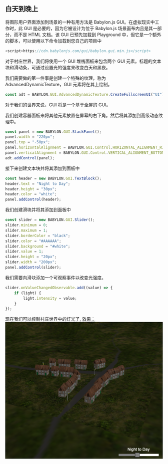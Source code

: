 ## 白天到晚上

将图形用户界面添加到场景的一种有用方法是 Babylon.js GUI。在虚拟现实中工作时，此 GUI 是必要的，因为它被设计为位于 Babylon.js 场景画布内且是其一部分，而不是 HTML 文档。该 GUI 已预先加载到 Playground 中，但它是一个额外的脚本，可以使用以下命令加载到您自己的项目中

```javascript
<script>https://cdn.babylonjs.com/gui/babylon.gui.min.js</script>
```

对于村庄世界，我们将使用一个 GUI 堆栈面板来包含两个 GUI 元素。标题的文本块和滑动条，可通过设置光的强度来改变白天和黑夜。

我们需要做的第一件事是创建一个特殊的纹理，称为 AdvancedDynamicTexture，GUI 元素将在其上绘制。

```javascript
const adt = BABYLON.GUI.AdvancedDynamicTexture.CreateFullscreenUI("UI");
```

对于我们的世界来说，GUI 将是一个基于全屏的 GUI。

我们创建容器面板来将其他元素放置在屏幕的右下角。然后将其添加到高级动态纹理中。

```javascript
const panel = new BABYLON.GUI.StackPanel();
panel.width = "220px";
panel.top = "-50px";
panel.horizontalAlignment = BABYLON.GUI.Control.HORIZONTAL_ALIGNMENT_RIGHT;
panel.verticalAlignment = BABYLON.GUI.Control.VERTICAL_ALIGNMENT_BOTTOM;
adt.addControl(panel);
```

接下来创建文本块并将其添加到面板中

```javascript
const header = new BABYLON.GUI.TextBlock();
header.text = "Night to Day";
header.height = "30px";
header.color = "white";
panel.addControl(header);
```

我们创建滑块并将其添加到面板中

```javascript
const slider = new BABYLON.GUI.Slider();
slider.minimum = 0;
slider.maximum = 1;
slider.borderColor = "black";
slider.color = "#AAAAAA";
slider.background = "#white";
slider.value = 1;
slider.height = "20px";
slider.width = "200px";
panel.addControl(slider);
```

我们需要向滑块添加一个可观察事件以改变光强度。

```javascript
slider.onValueChangedObservable.add((value) => {
    if (light) {
        light.intensity = value;
    }
});
```

现在我们可以控制村庄世界中的灯光了, [效果：](https://playground.babylonjs.com/#KBS9I5#95)
![Alt text](image-2.png)

